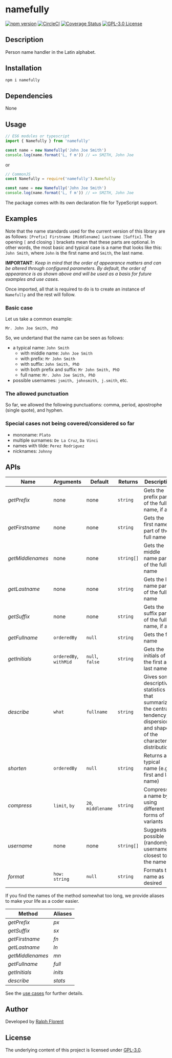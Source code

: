 # namefully

[![npm version][version-img]][version-url]
[![CircleCI][circleci-img]][circleci-url]
[![Coverage Status][codecov-img]][codecov-url]
[![GPL-3.0 License][license-img]][license-url]

## Description

Person name handler in the Latin alphabet.

## Installation

```bash
npm i namefully
```

## Dependencies

None

## Usage

```ts
// ES6 modules or typescript
import { Namefully } from 'namefully'

const name = new Namefully('John Joe Smith')
console.log(name.format('L, f m')) // => SMITH, John Joe
```

or

```js
// CommonJS
const Namefully = require('namefully').Namefully

const name = new Namefully('John Joe Smith')
console.log(name.format('L, f m')) // => SMITH, John Joe
```

The package comes with its own declaration file for TypeScript support.

## Examples

Note that the name standards used for the current version of this library are as
follows:
```[Prefix] Firstname [Middlename] Lastname [Suffix]```.
The opening `[` and closing `]` brackets mean that these parts are optional. In
other words, the most basic and typical case is a name that looks like this:
`John Smith`, where `John` is the first name and `Smith`, the last name.

**IMPORTANT**: *Keep in mind that the order of appearance matters and can be*
*altered through configured parameters. By default, the order of appearance is*
*as shown above and will be used as a basis for future examples and use cases.*

Once imported, all that is required to do is to create an instance of
`Namefully` and the rest will follow.

### Basic case

Let us take a common example:

```Mr. John Joe Smith, PhD```

So, we undertand that the name can be seen as follows:

- a typical name: `John Smith`
  - with middle name: `John Joe Smith`
  - with prefix: `Mr John Smith`
  - with suffix: `John Smith, PhD`
  - with both prefix and suffix: `Mr John Smith, PhD`
  - full name: `Mr. John Joe Smith, PhD`
- possible usernames: `jsmith, johnsmith, j.smith`, etc.

### The allowed punctuation

So far, we allowed the following punctuations: comma, period, apostrophe
(single quote), and hyphen.

### Special cases not being covered/considered so far

- mononame:  `Plato`
- multiple surnames: `De La Cruz`, `Da Vinci`
- names with tilde: `Perez Rodriguez`
- nicknames: `Johnny`

## APIs

| Name | Arguments | Default | Returns | Description |
|---|---|---|---|---|
|*getPrefix*|none|none|`string`|Gets the prefix part of the full name, if any|
|*getFirstname*|none|none|`string`|Gets the first name part of the full name|
|*getMiddlenames*|none|none|`string[]`|Gets the middle name part of the full name|
|*getLastname*|none|none|`string`|Gets the last name part of the full name|
|*getSuffix*|none|none|`string`|Gets the suffix part of the full name, if any|
|*getFullname*|`orderedBy`|`null`|`string`|Gets the full name|
|*getInitials*|`orderedBy`, `withMid`|`null`, `false`|`string`|Gets the initials of the first and last name|
|*describe*|`what`|`fullname`|`string`|Gives some descriptive statistics that summarize the central tendency, dispersion and shape of the characters' distribution.|
|*shorten*|`orderedBy`|`null`|`string`|Returns a typical name (e.g. first and last name)|
|*compress*|`limit`, `by`|`20`, `middlename`|`string`|Compresses a name by using different forms of variants|
|*username*|none|none|`string[]`|Suggests possible (randomly) usernames closest to the name|
|*format*|`how: string`|`null`|`string`|Formats the name as desired|

If you find the names of the method somewhat too long, we provide aliases to make
your life as a coder easier.

|Method|Aliases|
|---|---|
|*getPrefix*|*px*|
|*getSuffix*|*sx*|
|*getFirstname*|*fn*|
|*getLastname*|*ln*|
|*getMiddlenames*|*mn*|
|*getFullname*|*full*|
|*getInitials*|*inits*|
|*describe*|*stats*|

See the [use cases](usecases) for further details.

## Author

Developed by [Ralph Florent](https://github.com/ralflorent)

## License

The underlying content of this project is licensed under [GPL-3.0](LICENSE).

[version-img]: https://img.shields.io/npm/v/namefully
[version-url]: https://www.npmjs.com/package/namefully
[circleci-img]: https://circleci.com/gh/ralflorent/namefully.svg?style=shield
[circleci-url]: https://circleci.com/gh/ralflorent/namefully
[codecov-img]: https://codecov.io/gh/ralflorent/namefully/branch/master/graph/badge.svg
[codecov-url]: https://codecov.io/gh/ralflorent/namefully
[license-img]: https://img.shields.io/npm/l/namefully
[license-url]: http://www.gnu.org/licenses/gpl-3.0.en.html
